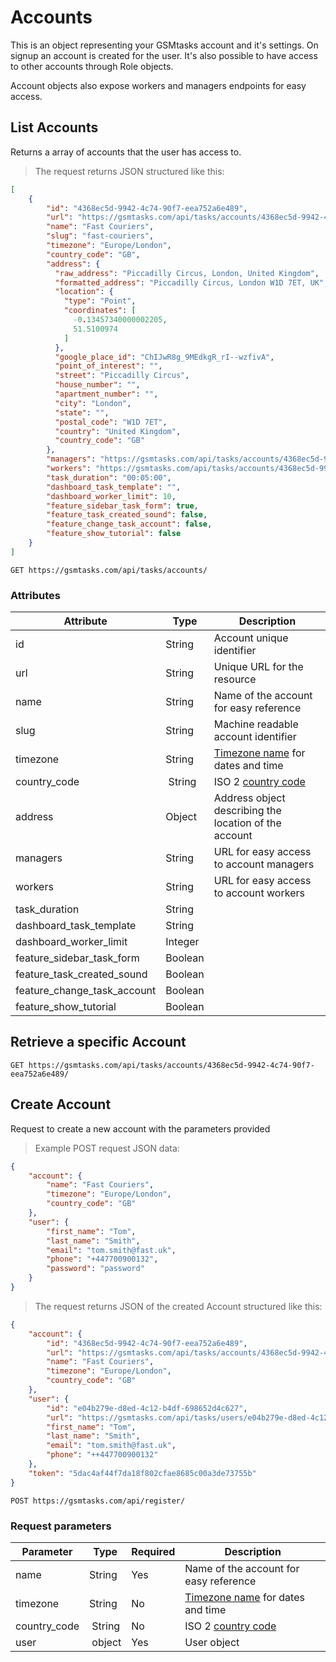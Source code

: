 # Accounts

This is an object representing your GSMtasks account and it's settings. On signup an account is created for the user. It's also possible to have access to other accounts through Role objects.

<aside class="notice">
Account objects also expose workers and managers endpoints for easy access.
</aside>

## List Accounts

Returns a array of accounts that the user has access to.

> The request returns JSON structured like this:

```json
[
    {
        "id": "4368ec5d-9942-4c74-90f7-eea752a6e489",
        "url": "https://gsmtasks.com/api/tasks/accounts/4368ec5d-9942-4c74-90f7-eea752a6e489/",
        "name": "Fast Couriers",
        "slug": "fast-couriers",
        "timezone": "Europe/London",
        "country_code": "GB",
        "address": {
          "raw_address": "Piccadilly Circus, London, United Kingdom",
          "formatted_address": "Piccadilly Circus, London W1D 7ET, UK",
          "location": {
            "type": "Point",
            "coordinates": [
              -0.13457340000002205,
              51.5100974
            ]
          },
          "google_place_id": "ChIJwR8g_9MEdkgR_rI--wzfivA",
          "point_of_interest": "",
          "street": "Piccadilly Circus",
          "house_number": "",
          "apartment_number": "",
          "city": "London",
          "state": "",
          "postal_code": "W1D 7ET",
          "country": "United Kingdom",
          "country_code": "GB"
        },
        "managers": "https://gsmtasks.com/api/tasks/accounts/4368ec5d-9942-4c74-90f7-eea752a6e489/managers/",
        "workers": "https://gsmtasks.com/api/tasks/accounts/4368ec5d-9942-4c74-90f7-eea752a6e489/workers/",
        "task_duration": "00:05:00",
        "dashboard_task_template": "",
        "dashboard_worker_limit": 10,
        "feature_sidebar_task_form": true,
        "feature_task_created_sound": false,
        "feature_change_task_account": false,
        "feature_show_tutorial": false
    }
]
```

`GET https://gsmtasks.com/api/tasks/accounts/`

### Attributes

Attribute                   | Type    | Description
--------------------------- | ------  | -----------
id                          | String  | Account unique identifier
url                         | String  | Unique URL for the resource
name                        | String  | Name of the account for easy reference
slug                        | String  | Machine readable account identifier
timezone                    | String  | [Timezone name](https://en.wikipedia.org/wiki/List_of_tz_database_time_zones) for dates and time
country_code                | String  | ISO 2 [country code](https://en.wikipedia.org/wiki/ISO_3166-1_alpha-2)
address                     | Object  | Address object describing the location of the account
managers                    | String  | URL for easy access to account managers
workers                     | String  | URL for easy access to account workers
task_duration               | String  | 
dashboard_task_template     | String  |  
dashboard_worker_limit      | Integer |
feature_sidebar_task_form   | Boolean |
feature_task_created_sound  | Boolean |
feature_change_task_account | Boolean |
feature_show_tutorial       | Boolean |

## Retrieve a specific Account

`GET https://gsmtasks.com/api/tasks/accounts/4368ec5d-9942-4c74-90f7-eea752a6e489/`

## Create Account

Request to create a new account with the parameters provided

> Example POST request JSON data:

```json
{
    "account": {
        "name": "Fast Couriers",
        "timezone": "Europe/London",
        "country_code": "GB"
    },
    "user": {
        "first_name": "Tom",
        "last_name": "Smith",
        "email": "tom.smith@fast.uk",
        "phone": "+447700900132",
        "password": "password"
    }
}
```

> The request returns JSON of the created Account structured like this:

```json
{
    "account": {
        "id": "4368ec5d-9942-4c74-90f7-eea752a6e489",
        "url": "https://gsmtasks.com/api/tasks/accounts/4368ec5d-9942-4c74-90f7-eea752a6e489/",
        "name": "Fast Couriers",
        "timezone": "Europe/London",
        "country_code": "GB"
    },
    "user": {
        "id": "e04b279e-d8ed-4c12-b4df-698652d4c627",
        "url": "https://gsmtasks.com/api/tasks/users/e04b279e-d8ed-4c12-b4df-698652d4c627/",
        "first_name": "Tom",
        "last_name": "Smith",
        "email": "tom.smith@fast.uk",
        "phone": "++447700900132"
    },
    "token": "5dac4af44f7da18f802cfae8685c00a3de73755b"
}
```

`POST https://gsmtasks.com/api/register/`

### Request parameters

Parameter     | Type   | Required | Description
------------  | ------ | -------  | -----------
name          | String | Yes      | Name of the account for easy reference
timezone      | String | No       | [Timezone name](https://en.wikipedia.org/wiki/List_of_tz_database_time_zones) for dates and time
country_code  | String | No       | ISO 2 [country code](https://en.wikipedia.org/wiki/ISO_3166-1_alpha-2)
user          | object | Yes      | User object 

